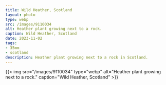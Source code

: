 ```yaml
---
title: Wild Heather, Scotland
layout: photo
type: webp
src: /images/9110034
alt: Heather plant growing next to a rock.
caption: Wild Heather, Scotland
date: 2023-11-02
tags:
- 35mm
- scotland
description: Heather plant growing next to a rock in Scotland.
---
```


{{< img src="/images/9110034" type="webp" alt="Heather plant growing next to a rock." caption="Wild Heather, Scotland" >}}
